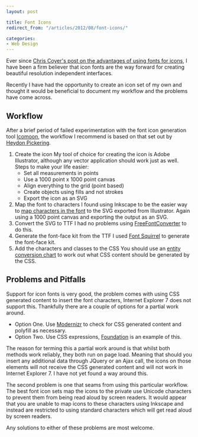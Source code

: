 ```yaml
---
layout: post

title: Font Icons
redirect_from: "/articles/2012/08/font-icons/"

categories:
- Web Design
---
```


Ever since [Chris Coyer's post on the advantages of using fonts for icons](http://css-tricks.com/examples/IconFont/), I have been a firm believer that icon fonts are the way forward for creating beautiful resolution independent interfaces.

Recently I have had the opportunity to create an icon set of my own and thought it would be beneficial to document my workflow and the problems have come across.

## Workflow

After a brief period of failed experimentation with the font icon generation tool [Icomoon]( http://keyamoon.com/icomoon/#toHome), the workflow I recommend is based on that set out by [Heydon Pickering](http://www.webdesignerdepot.com/2012/01/how-to-make-your-own-icon-webfont/).

1.  Create the icon
    My tool of choice for creating the icon is Adobe Illustrator, although any vector application should work just as well. Steps to make your life easier:
    *   Set all measurements in points
    *   Use a 1000 point x 1000 point canvas
    *   Align everything to the grid (point based)
    *   Create objects using fills and not strokes
    *   Export the icon as an SVG
2.  Map the font to characters
    I found using Inkscape to be the easier way to [map characters in the font](http://cleversomeday.wordpress.com/2010/03/27/video-make-a-font-in-inkscape/) to the SVG exported from Illustrator. Again using a 1000 point canvas and exporting the output as an SVG.
3.  Convert the SVG to TTF
    I had no problems using [FreeFontConverter](http://www.freefontconverter.com/) to do this.
4.  Generate the font-face kit from the TTF
    I used [Font Squirrel]( http://www.fontsquirrel.com/fontface/generator) to generate the font-face kit.
5.  Add the characters and classes to the CSS
    You should use an [entity conversion chart](http://wacky.bz/004/) to work out what CSS content should be generated by the CSS.



## Problems and Pitfalls

Support for icon fonts is very good, the problem comes with using CSS generated content to insert the font characters, Internet Explorer 7 does not support this. Thankfully there are a couple of options for a partial work around.

*   Option One. Use [Modernizr](http://modernizr.com/) to check for CSS generated content and polyfill as necessary.
*   Option Two. Use CSS expressions, [Foundation](http://www.zurb.com/article/1047/bigger-stronger-new-accessible-foundation) is an example of this.

The reason for terming this a partial work around is that whilst both methods work reliably, they both run on page load. Meaning that should you insert any additional data through JQuery or an Ajax call, the icons on those elements will not receive the CSS generated content and will not work in Internet Explorer 7. I have not yet found a way around this.

The second problem is one that seams from using this particular workflow. The best font icon sets map the icons to the private use Unicode characters to prevent them from being read aloud by screen readers. It would appear that you are unable to map icons to these characters using Inkscape and instead are restricted to using standard characters which will get read aloud by screen readers.

Any solutions to either of these problems are most welcome.